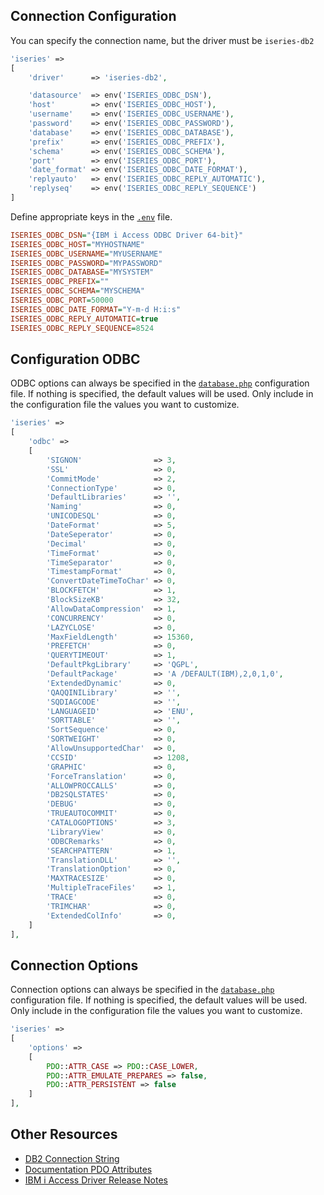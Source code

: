 ## Connection Configuration

You can specify the connection name, but the driver must be `iseries-db2`

```php
'iseries' =>
[
    'driver'      => 'iseries-db2',

    'datasource'  => env('ISERIES_ODBC_DSN'),
    'host'        => env('ISERIES_ODBC_HOST'),
    'username'    => env('ISERIES_ODBC_USERNAME'),
    'password'    => env('ISERIES_ODBC_PASSWORD'),
    'database'    => env('ISERIES_ODBC_DATABASE'),
    'prefix'      => env('ISERIES_ODBC_PREFIX'),
    'schema'      => env('ISERIES_ODBC_SCHEMA'),
    'port'        => env('ISERIES_ODBC_PORT'),
    'date_format' => env('ISERIES_ODBC_DATE_FORMAT'),
    'replyauto'   => env('ISERIES_ODBC_REPLY_AUTOMATIC'),
    'replyseq'    => env('ISERIES_ODBC_REPLY_SEQUENCE')
]
```

Define appropriate keys in the [`.env`](../../examples/variables.env) file.

```ini
ISERIES_ODBC_DSN="{IBM i Access ODBC Driver 64-bit}"
ISERIES_ODBC_HOST="MYHOSTNAME"
ISERIES_ODBC_USERNAME="MYUSERNAME"
ISERIES_ODBC_PASSWORD="MYPASSWORD"
ISERIES_ODBC_DATABASE="MYSYSTEM"
ISERIES_ODBC_PREFIX=""
ISERIES_ODBC_SCHEMA="MYSCHEMA"
ISERIES_ODBC_PORT=50000
ISERIES_ODBC_DATE_FORMAT="Y-m-d H:i:s"
ISERIES_ODBC_REPLY_AUTOMATIC=true
ISERIES_ODBC_REPLY_SEQUENCE=8524
```

## Configuration ODBC

ODBC options can always be specified in the [`database.php`](../../examples/connection.php) configuration file. If nothing is specified, the default values will be used. Only include in the configuration file the values you want to customize.

```php
'iseries' =>
[
    'odbc' =>
    [
        'SIGNON'                => 3,
        'SSL'                   => 0,
        'CommitMode'            => 2,
        'ConnectionType'        => 0,
        'DefaultLibraries'      => '',
        'Naming'                => 0,
        'UNICODESQL'            => 0,
        'DateFormat'            => 5,
        'DateSeperator'         => 0,
        'Decimal'               => 0,
        'TimeFormat'            => 0,
        'TimeSeparator'         => 0,
        'TimestampFormat'       => 0,
        'ConvertDateTimeToChar' => 0,
        'BLOCKFETCH'            => 1,
        'BlockSizeKB'           => 32,
        'AllowDataCompression'  => 1,
        'CONCURRENCY'           => 0,
        'LAZYCLOSE'             => 0,
        'MaxFieldLength'        => 15360,
        'PREFETCH'              => 0,
        'QUERYTIMEOUT'          => 1,
        'DefaultPkgLibrary'     => 'QGPL',
        'DefaultPackage'        => 'A /DEFAULT(IBM),2,0,1,0',
        'ExtendedDynamic'       => 0,
        'QAQQINILibrary'        => '',
        'SQDIAGCODE'            => '',
        'LANGUAGEID'            => 'ENU',
        'SORTTABLE'             => '',
        'SortSequence'          => 0,
        'SORTWEIGHT'            => 0,
        'AllowUnsupportedChar'  => 0,
        'CCSID'                 => 1208,
        'GRAPHIC'               => 0,
        'ForceTranslation'      => 0,
        'ALLOWPROCCALLS'        => 0,
        'DB2SQLSTATES'          => 0,
        'DEBUG'                 => 0,
        'TRUEAUTOCOMMIT'        => 0,
        'CATALOGOPTIONS'        => 3,
        'LibraryView'           => 0,
        'ODBCRemarks'           => 0,
        'SEARCHPATTERN'         => 1,
        'TranslationDLL'        => '',
        'TranslationOption'     => 0,
        'MAXTRACESIZE'          => 0,
        'MultipleTraceFiles'    => 1,
        'TRACE'                 => 0,
        'TRIMCHAR'              => 0,
        'ExtendedColInfo'       => 0,
    ]
],
```

## Connection Options

Connection options can always be specified in the [`database.php`](../../examples/connection.php) configuration file. If nothing is specified, the default values will be used. Only include in the configuration file the values you want to customize.

```php
'iseries' =>
[
    'options' =>
    [
        PDO::ATTR_CASE => PDO::CASE_LOWER,
        PDO::ATTR_EMULATE_PREPARES => false,
        PDO::ATTR_PERSISTENT => false
    ]
],
```

## Other Resources

- [DB2 Connection String](https://www.ibm.com/docs/en/i/7.6.0?topic=details-connection-string-keywords)
- [Documentation PDO Attributes](https://www.php.net/manual/en/book.pdo.php)
- [IBM i Access Driver Release Notes](https://www.ibm.com/support/pages/ibm-i-access-acs-updates-pase)